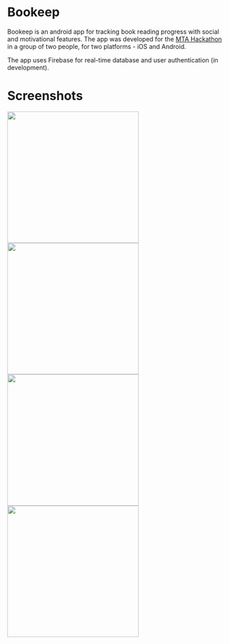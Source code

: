 # Bookeep 

Bookeep is an android app for tracking book reading progress with social and motivational features.
The app was developed for the [MTA Hackathon](http://mtahack.com) in a group of two people, for two platforms - iOS and Android.

The app uses Firebase for real-time database and user authentication (in development).

# Screenshots

<img src="https://github.com/talkor/bookeep-android/blob/master/screenshots/screen3.jpg" width="300" />


<img src="https://github.com/talkor/bookeep-android/blob/master/screenshots/screen4.jpg" width="300" />


<img src="https://github.com/talkor/bookeep-android/blob/master/screenshots/screen1.jpg" width="300" />


<img src="https://github.com/talkor/bookeep-android/blob/master/screenshots/screen2.jpg" width="300" />


